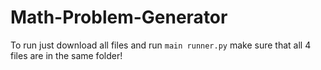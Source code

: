 # Math-Problem-Generator


To run just download all files and run `main runner.py` make sure that all 4 files are in the same folder!
